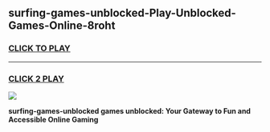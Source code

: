 
## surfing-games-unblocked-Play-Unblocked-Games-Online-8roht
<h3>
<a href="https://premium76.site?title=surfing-games-unblocked&ref=25A">CLICK TO PLAY</a></h3>
<hr>

<h3>
<a href="https://premium76.site?title=surfing-games-unblocked&ref=25A">CLICK 2 PLAY</a>
  
</h3>

<a href="https://premium76.site?title=surfing-games-unblocked&ref=25A"><img src="https://clearcache.store/games.png"></a>


**surfing-games-unblocked games unblocked: Your Gateway to Fun and Accessible Online Gaming**
